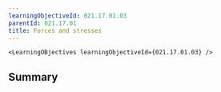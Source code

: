 ```yaml
---
learningObjectiveId: 021.17.01.03
parentId: 021.17.01
title: Forces and stresses
---
```


```tsx eval
<LearningOBjectives learningObjectiveId={021.17.01.03} />
```

## Summary
